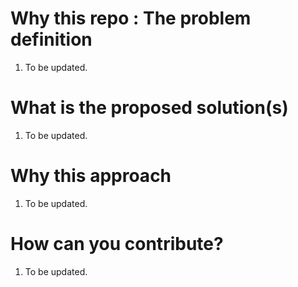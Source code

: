 <h1> Why this repo : The problem definition </h1>

1. To be updated.

<h1> What is the proposed solution(s) </h1>

1. To be updated.

<h1> Why this approach </h1>

1. To be updated.

<h1> How can you contribute? </h1>

1. To be updated.